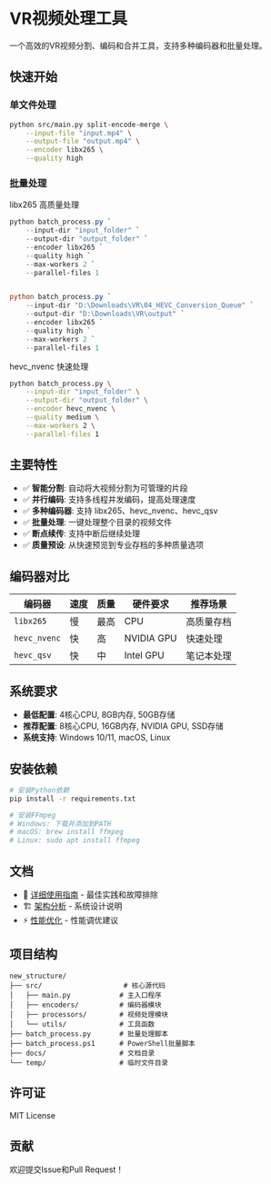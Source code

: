 # VR视频处理工具

一个高效的VR视频分割、编码和合并工具，支持多种编码器和批量处理。

## 快速开始

### 单文件处理
```bash
python src/main.py split-encode-merge \
    --input-file "input.mp4" \
    --output-file "output.mp4" \
    --encoder libx265 \
    --quality high
```

### 批量处理

libx265 高质量处理

```ps1
python batch_process.py `
    --input-dir "input_folder" `
    --output-dir "output_folder" `
    --encoder libx265 `
    --quality high `
    --max-workers 2 `
    --parallel-files 1


python batch_process.py `
    --input-dir "D:\Downloads\VR\04_HEVC_Conversion_Queue" `
    --output-dir "D:\Downloads\VR\output" `
    --encoder libx265 `
    --quality high `
    --max-workers 2 `
    --parallel-files 1
```

hevc_nvenc 快速处理

```bash
python batch_process.py \
    --input-dir "input_folder" \
    --output-dir "output_folder" \
    --encoder hevc_nvenc \
    --quality medium \
    --max-workers 2 \
    --parallel-files 1
```




## 主要特性

- ✅ **智能分割**: 自动将大视频分割为可管理的片段
- ✅ **并行编码**: 支持多线程并发编码，提高处理速度
- ✅ **多种编码器**: 支持 libx265、hevc_nvenc、hevc_qsv
- ✅ **批量处理**: 一键处理整个目录的视频文件
- ✅ **断点续传**: 支持中断后继续处理
- ✅ **质量预设**: 从快速预览到专业存档的多种质量选项

## 编码器对比

| 编码器 | 速度 | 质量 | 硬件要求 | 推荐场景 |
|--------|------|------|----------|----------|
| `libx265` | 慢 | 最高 | CPU | 高质量存档 |
| `hevc_nvenc` | 快 | 高 | NVIDIA GPU | 快速处理 |
| `hevc_qsv` | 快 | 中 | Intel GPU | 笔记本处理 |



## 系统要求

- **最低配置**: 4核心CPU, 8GB内存, 50GB存储
- **推荐配置**: 8核心CPU, 16GB内存, NVIDIA GPU, SSD存储
- **系统支持**: Windows 10/11, macOS, Linux

## 安装依赖

```bash
# 安装Python依赖
pip install -r requirements.txt

# 安装FFmpeg
# Windows: 下载并添加到PATH
# macOS: brew install ffmpeg
# Linux: sudo apt install ffmpeg
```

## 文档

- 📖 [详细使用指南](docs/USAGE_GUIDE.md) - 最佳实践和故障排除
- 🏗️ [架构分析](docs/ARCHITECTURE_ANALYSIS.md) - 系统设计说明
- ⚡ [性能优化](docs/PERFORMANCE_OPTIMIZATION.md) - 性能调优建议

## 项目结构

```
new_structure/
├── src/                    # 核心源代码
│   ├── main.py            # 主入口程序
│   ├── encoders/          # 编码器模块
│   ├── processors/        # 视频处理模块
│   └── utils/             # 工具函数
├── batch_process.py       # 批量处理脚本
├── batch_process.ps1      # PowerShell批量脚本
├── docs/                  # 文档目录
└── temp/                  # 临时文件目录
```

## 许可证

MIT License

## 贡献

欢迎提交Issue和Pull Request！
